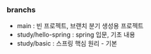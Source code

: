 ### branchs

- main : 빈 프로젝트, 브랜치 분기 생성용 프로젝트
- study/hello-spring : spring 입문, 기초 내용
- study/basic : 스프링 핵심 원리 - 기본